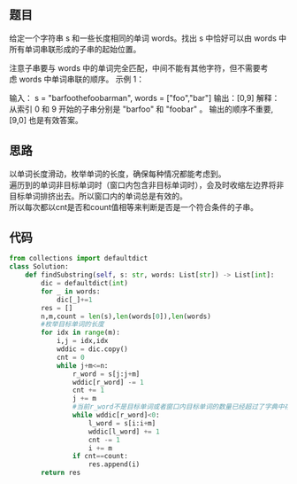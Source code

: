## 题目
给定一个字符串 s 和一些长度相同的单词 words。找出 s 中恰好可以由 words 中所有单词串联形成的子串的起始位置。

注意子串要与 words 中的单词完全匹配，中间不能有其他字符，但不需要考虑 words 中单词串联的顺序。
示例 1：

输入：
  s = "barfoothefoobarman",
  words = ["foo","bar"]
输出：[0,9]
解释：
从索引 0 和 9 开始的子串分别是 "barfoo" 和 "foobar" 。
输出的顺序不重要, [9,0] 也是有效答案。

## 思路
以单词长度滑动，枚举单词的长度，确保每种情况都能考虑到。  
遍历到的单词非目标单词时（窗口内包含非目标单词时），会及时收缩左边界将非目标单词排挤出去。所以窗口内的单词总是有效的。  
所以每次都以cnt是否和count值相等来判断是否是一个符合条件的子串。
## 代码
```python
from collections import defaultdict
class Solution:
    def findSubstring(self, s: str, words: List[str]) -> List[int]:
        dic = defaultdict(int)
        for _ in words:
            dic[_]+=1
        res = []
        n,m,count = len(s),len(words[0]),len(words)
        #枚举目标单词的长度
        for idx in range(m):
            i,j = idx,idx
            wddic = dic.copy()
            cnt = 0
            while j+m<=n:
                r_word = s[j:j+m]
                wddic[r_word] -= 1
                cnt += 1
                j += m
                #当前r_word不是目标单词或者窗口内目标单词的数量已经超过了字典中存储的数量，需要靠收缩左边界来把多出来的单词排除出去exclusive
                while wddic[r_word]<0:
                    l_word = s[i:i+m]
                    wddic[l_word] += 1
                    cnt -= 1
                    i += m
                if cnt==count:
                    res.append(i)
        return res
```
